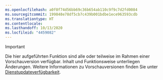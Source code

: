 ```yaml
---
ms.openlocfilehash: a0f0f74d56bb69c36b654ab110c9f9c7d2fd0084
ms.sourcegitcommit: 199848e78df5cb7c439b001bdbe1ece963593cdb
ms.translationtype: HT
ms.contentlocale: 
ms.lasthandoff: 10/13/2020
ms.locfileid: "4459082"
---
```

> [!IMPORTANT]
> Die hier aufgeführten Funktion sind alle oder teilweise im Rahmen einer Vorschauversion verfügbar. Inhalt und Funktionsweise unterliegen Änderungen. Weitere Informationen zu Vorschauversionen finden Sie unter [Dienstupdateverfügbarkeit](https://docs.microsoft.com/dynamics365/unified-operations/fin-and-ops/get-started/public-preview-releases).
